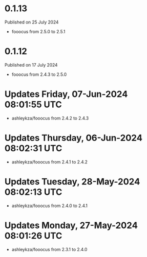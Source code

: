 # 0.1.13

Published on 25 July 2024

- fooocus from 2.5.0 to 2.5.1

# 0.1.12

Published on 17 July 2024

- fooocus from 2.4.3 to 2.5.0

# Updates Friday, 07-Jun-2024 08:01:55 UTC
- ashleykza/fooocus from 2.4.2 to 2.4.3

# Updates Thursday, 06-Jun-2024 08:02:31 UTC
- ashleykza/fooocus from 2.4.1 to 2.4.2

# Updates Tuesday, 28-May-2024 08:02:13 UTC
- ashleykza/fooocus from 2.4.0 to 2.4.1

# Updates Monday, 27-May-2024 08:01:26 UTC
- ashleykza/fooocus from 2.3.1 to 2.4.0


